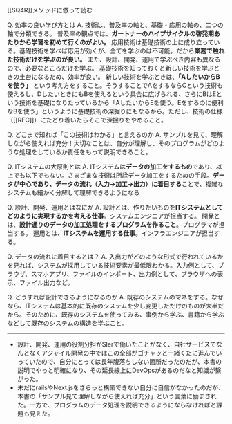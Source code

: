 [[SQ4R]]メソッドに倣って読む

Q. 効率の良い学び方とは
A.
	技術は、普及率の軸と、基礎・応用の軸の、二つの軸で分類できる。
	普及率の観点では、**ガートナーのハイプサイクルの啓発期あたりから学習を初めて行くのがよい。**
	応用技術は基礎技術の上に成り立っている。基礎技術を学べば応用が効くが、全てを学ぶのは不可能。だから**業務で触れた技術だけを学ぶのが良い。** また、設計、開発、運用で学ぶべき内容も異なるので、必要なところだけを学ぶ。
	基礎技術を知っておくと新しい技術を学ぶときの土台になるため、効率が良い。
	新しい技術を学ぶときは、**「AしたいからBを使う」** という考え方をすること。そうすることでAをするならCという技術も使えるし、DしたいときにもBを使えるという具合に広げられる、さらにBはEという技術を基礎になりたっているから「AしたいからEを使う。Eをするのに便利なBを使う」というように基礎技術の深掘りにもなるから。ただし、技術の仕様（[[RFC]]）にたどり着いたらそこで深掘りをやめること。
	

Q. どこまで知れば「この技術はわかる」と言えるのか
A. サンプルを見て、理解しながら使えれば充分！大切なことは、自分が理解し、そのプログラムがどのような処理をしているか責任をもって説明できること。

Q. ITシステムの大原則とは
A. ITシステムは**データの加工をするもの**であり、以上でも以下でもない。さまざまな技術は所詮データ加工をするための手段。**データが中心であり、データの流れ（入力→加工→出力）に着目する**ことで、複雑なシステムも細かく分解して理解できるようになる

Q. 設計、開発、運用とはなにか
A. 
	設計とは、作りたいものを**ITシステムとしてどのように実現するかを考える仕事**。システムエンジニアが担当する。
	開発とは、**設計通りのデータの加工処理をするプログラムを作ること**。プログラマが担当する。
	運用とは、**ITシステムを運用する仕事**。インフラエンジニアが担当する。

Q. データの流れに着目するとは？
A. 
	入出力がどのような形式で行われているかを見れば、システムが採用している技術要素が最低限わかる。入力例として、ブラウザ、スマホアプリ、ファイルのインポート、出力例として、ブラウザへの表示、ファイル出力など。

Q. どうすれば設計できるようになるのか
A. 既存のシステムのマネをする。なぜなら、ITシステムは基本的に既存のシステムを少し変更しただけのものが大半だから。そのために、既存のシステムを使ってみる、事例から学ぶ、書籍から学ぶなどして既存のシステムの構造を学ぶこと。

---
- 設計、開発、運用の役割分担がSIerで働いたことがなく、自社サービスでなんとなくアジャイル開発の中ではこの全部がゴチャッと一緒くたに進んでいっていたので、自分にとっては長年腹落ちしない箇所だったのだが、本書の説明でやっと明確になり、その延長線上にDevOpsがあるのだなと知識が繋がった。
- 未だにrailsやNext.jsをさらっと構築できない自分に自信がなかったのだが、本書の「サンプル見て理解しながら使えれば充分」という言葉に励まされた。一方で、プログラムのデータ処理を説明できるようにならなければと課題も見えた。